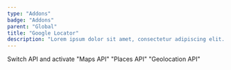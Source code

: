 ```yaml
---
type: "Addons"
badge: "Addons"
parent: "Global"
title: "Google Locator"
description: "Lorem ipsum dolor sit amet, consectetur adipiscing elit. Nunc tempus laoreet leo sit amet iaculis."
---
```


<demo>
  <div class="gatsby_demo_item" data-iframe="iframe/components/global/google-locator">
  </div>
</demo>

Switch API and activate "Maps API" "Places API" "Geolocation API"
